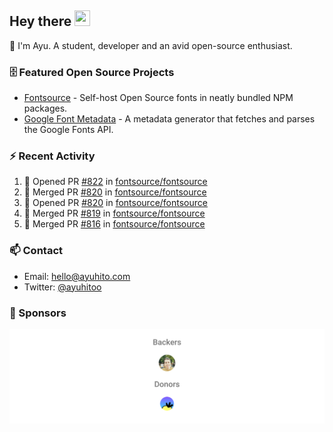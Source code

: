 ## Hey there <img src="https://media.giphy.com/media/hvRJCLFzcasrR4ia7z/giphy.gif" width="25" height="25">

📝 I'm Ayu. A student, developer and an avid open-source enthusiast.

### 🗄 Featured Open Source Projects

- [Fontsource](https://github.com/fontsource/fontsource) - Self-host Open Source fonts in neatly bundled NPM packages.
- [Google Font Metadata](https://github.com/fontsource/google-font-metadata) - A metadata generator that fetches and parses the Google Fonts API.

### ⚡ Recent Activity

<!--START_SECTION:activity-->

1. 💪 Opened PR [#822](https://github.com/fontsource/fontsource/pull/822) in [fontsource/fontsource](https://github.com/fontsource/fontsource)
2. 🎉 Merged PR [#820](https://github.com/fontsource/fontsource/pull/820) in [fontsource/fontsource](https://github.com/fontsource/fontsource)
3. 💪 Opened PR [#820](https://github.com/fontsource/fontsource/pull/820) in [fontsource/fontsource](https://github.com/fontsource/fontsource)
4. 🎉 Merged PR [#819](https://github.com/fontsource/fontsource/pull/819) in [fontsource/fontsource](https://github.com/fontsource/fontsource)
5. 🎉 Merged PR [#816](https://github.com/fontsource/fontsource/pull/816) in [fontsource/fontsource](https://github.com/fontsource/fontsource)
<!--END_SECTION:activity-->

### 📫 Contact

- Email: hello@ayuhito.com
- Twitter: [@ayuhitoo](https://twitter.com/ayuhitoo)

### :sparkling_heart: Sponsors

<p align="center">
  <a href="https://cdn.jsdelivr.net/gh/ayuhito/ayuhito/sponsors.svg">
    <img src='https://raw.githubusercontent.com/ayuhito/ayuhito/master/sponsors.svg'/>
  </a>
</p>
